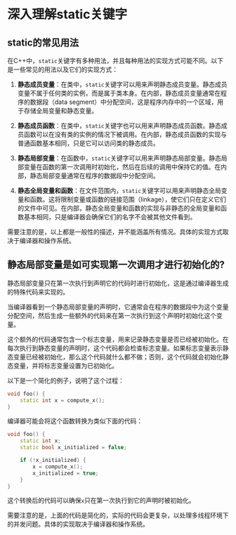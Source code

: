 # 深入理解static关键字

## static的常见用法

在C++中，`static`关键字有多种用法，并且每种用法的实现方式可能不同。以下是一些常见的用法以及它们的实现方式：

1. **静态成员变量**：在类中，`static`关键字可以用来声明静态成员变量。静态成员变量不属于任何类的实例，而是属于类本身。在内部，静态成员变量通常在程序的数据段（data segment）中分配空间，这是程序内存中的一个区域，用于存储全局变量和静态变量。

2. **静态成员函数**：在类中，`static`关键字也可以用来声明静态成员函数。静态成员函数可以在没有类的实例的情况下被调用。在内部，静态成员函数的实现与普通函数基本相同，只是它可以访问类的静态成员。

3. **静态局部变量**：在函数中，`static`关键字可以用来声明静态局部变量。静态局部变量在函数的第一次调用时初始化，然后在后续的调用中保持它的值。在内部，静态局部变量通常在程序的数据段中分配空间。

4. **静态全局变量和函数**：在文件范围内，`static`关键字可以用来声明静态全局变量和函数。这将限制变量或函数的链接范围（linkage），使它们只在定义它们的文件中可见。在内部，静态全局变量和函数的实现与非静态的全局变量和函数基本相同，只是编译器会确保它们的名字不会被其他文件看到。

需要注意的是，以上都是一般性的描述，并不能涵盖所有情况。具体的实现方式取决于编译器和操作系统。

## 静态局部变量是如可实现第一次调用才进行初始化的?

静态局部变量只在第一次执行到声明它的代码时进行初始化，这是通过编译器生成的特殊代码来实现的。

当编译器看到一个静态局部变量的声明时，它通常会在程序的数据段中为这个变量分配空间，然后生成一些额外的代码来在第一次执行到这个声明时初始化这个变量。

这个额外的代码通常包含一个标志变量，用来记录静态变量是否已经被初始化。在每次执行到静态变量的声明时，这个代码都会检查标志变量。如果标志变量表示静态变量已经被初始化，那么这个代码就什么都不做；否则，这个代码就会初始化静态变量，并将标志变量设置为已初始化。

以下是一个简化的例子，说明了这个过程：

```cpp
void foo() {
    static int x = compute_x();
}
```

编译器可能会将这个函数转换为类似下面的代码：

```cpp
void foo() {
    static int x;
    static bool x_initialized = false;

    if (!x_initialized) {
        x = compute_x();
        x_initialized = true;
    }
}
```

这个转换后的代码可以确保`x`只在第一次执行到它的声明时被初始化。

需要注意的是，上面的代码是简化的，实际的代码会更复杂，以处理多线程环境下的并发问题。具体的实现取决于编译器和操作系统。
